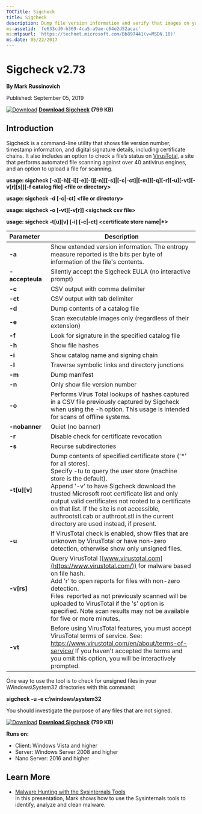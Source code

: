```yaml
--- 
TOCTitle: Sigcheck
title: Sigcheck
description: Dump file version information and verify that images on your system are digitally signed.
ms:assetid: 'fe633cd0-b369-4ca5-a9ae-c64e2d52acac'
ms:mtpsurl: 'https://technet.microsoft.com/Bb897441(v=MSDN.10)'
ms.date: 05/22/2017
---
```


Sigcheck v2.73
==============

**By Mark Russinovich**

Published: September 05, 2019

[![Download](/media/landing/sysinternals/download_sm.png)](https://download.sysinternals.com/files/Sigcheck.zip) [**Download Sigcheck**](https://download.sysinternals.com/files/Sigcheck.zip) **(799 KB)**


## Introduction

Sigcheck is a command-line utility that shows file version number,
timestamp information, and digital signature details, including
certificate chains. It also includes an option to check a file’s status
on [VirusTotal](https://www.virustotal.com/), a site that performs
automated file scanning against over 40 antivirus engines, and an option
to upload a file for scanning.

**usage: sigcheck
\[-a\]\[-h\]\[-i\]\[-e\]\[-l\]\[-n\]\[\[-s\]|\[-c|-ct\]|\[-m\]\]\[-q\]\[-r\]\[-u\]\[-vt\]\[-v\[r\]\[s\]\]\[-f
catalog file\] &lt;file or directory&gt;**

**usage: sigcheck -d \[-c|-ct\] &lt;file or directory&gt;**

**usage: sigcheck -o \[-vt\]\[-v\[r\]\] &lt;sigcheck csv file&gt;**

**usage: sigcheck -t\[u\]\[v\] \[-i\] \[-c|-ct\] &lt;certificate store
name|\*&gt;**

|Parameter&nbsp;&nbsp;&nbsp;  |Description  |
|---------|---------|
|  **-a**      |       Show extended version information. The entropy measure reported is the bits per byte of information of the file's contents.|
|  **-accepteula**  |  Silently accept the Sigcheck EULA (no interactive prompt)
|  **-c**      |       CSV output with comma delimiter|
|  **-ct**     |       CSV output with tab delimiter|
|  **-d**      |       Dump contents of a catalog file|
|  **-e**      |       Scan executable images only (regardless of their extension)|
|  **-f**      |       Look for signature in the specified catalog file|
|  **-h**      |       Show file hashes|
|  **-i**      |       Show catalog name and signing chain|
|  **-l**      |       Traverse symbolic links and directory junctions|
|  **-m**      |       Dump manifest|
|  **-n**      |       Only show file version number|
|  **-o**      |       Performs Virus Total lookups of hashes captured in a CSV file previously captured by Sigcheck when using the -h option. This usage is intended for scans of offline systems.|
|  **-nobanner**      |       Quiet (no banner)|
|  **-r**      |       Disable check for certificate revocation|
|  **-s**      |       Recurse subdirectories|
|  **-t\[u\]\[v\]** |  Dump contents of specified certificate store ('\*' for all stores).<br />Specify -tu to query the user store (machine store is the default).<br />Append '-v' to have Sigcheck download the trusted Microsoft root certificate list and only output valid certificates not rooted to a certificate on that list. If the site is not accessible, authrootstl.cab or authroot.stl in the current directory are used instead, if present.|
|  **-u**      |       If VirusTotal check is enabled, show files that are unknown by VirusTotal or have non-zero detection, otherwise show only unsigned files.|
|  **-v\[rs\]**|       Query VirusTotal ([www.virustotal.com](https://www.virustotal.com/)) for malware based on file hash.<br />Add 'r' to open reports for files with non-zero detection.<br />Files  reported as not previously scanned will be uploaded to VirusTotal if the 's' option is specified. Note scan results may not be available for five or more minutes.|
|  **-vt**     |       Before using VirusTotal features, you must accept VirusTotal terms of service. See: <https://www.virustotal.com/en/about/terms-of-service/> If you haven't accepted the terms and you omit this option, you will be interactively prompted.|

One way to use the tool is to check for unsigned files in your
\\Windows\\System32 directories with this command:

**sigcheck -u -e c:\\windows\\system32**

You should investigate the purpose of any files that are not signed.  

[![Download](/media/landing/sysinternals/download_sm.png)](https://download.sysinternals.com/files/Sigcheck.zip) [**Download Sigcheck**](https://download.sysinternals.com/files/Sigcheck.zip) **(799 KB)**

**Runs on:**

-   Client: Windows Vista and higher
-   Server: Windows Server 2008 and higher
-   Nano Server: 2016 and higher

## Learn More

-   [Malware Hunting with the Sysinternals
    Tools](https://channel9.msdn.com/events/teched/northamerica/2013/atc-b308#fbid=mb6_bvqq9jj)  
    In this presentation, Mark shows how to use the Sysinternals tools
    to identify, analyze and clean malware.
